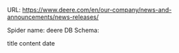 URL: https://www.deere.com/en/our-company/news-and-announcements/news-releases/

Spider name: deere
DB Schema:

title
content
date